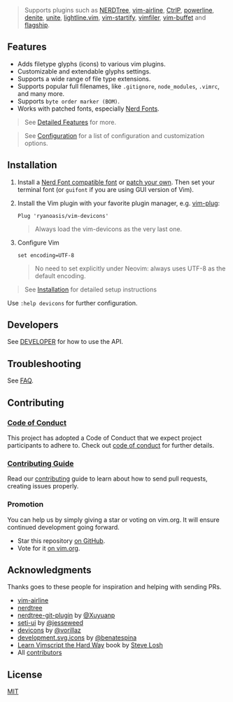 
> Supports plugins such as [NERDTree](https://github.com/preservim/nerdtree), [vim-airline](https://github.com/vim-airline/vim-airline), [CtrlP](https://github.com/ctrlpvim/ctrlp.vim), [powerline](https://github.com/powerline/powerline), [denite](https://github.com/Shougo/denite.nvim), [unite](https://github.com/Shougo/unite.vim), [lightline.vim](https://github.com/itchyny/lightline.vim), [vim-startify](https://github.com/mhinz/vim-startify), [vimfiler](https://github.com/Shougo/vimfiler.vim), [vim-buffet](https://github.com/bagrat/vim-buffet) and [flagship](https://github.com/tpope/vim-flagship).


Features
--------

- Adds filetype glyphs (icons) to various vim plugins.
- Customizable and extendable glyphs settings.
- Supports a wide range of file type extensions.
- Supports popular full filenames, like `.gitignore`, `node_modules`, `.vimrc`, and many more.
- Supports `byte order marker (BOM)`.
- Works with patched fonts, especially [Nerd Fonts](https://github.com/ryanoasis/nerd-fonts).

> See [Detailed Features](https://github.com/ryanoasis/vim-devicons/wiki/Detailed-Features) for more.

> See [Configuration](https://github.com/ryanoasis/vim-devicons/wiki/Extra-Configuration) for a list of configuration and customization options.

Installation
------------

1. Install a [Nerd Font compatible font](https://github.com/ryanoasis/nerd-fonts#font-installation) or [patch your own](https://github.com/ryanoasis/nerd-fonts#font-patcher). Then set your terminal font (or `guifont` if you are using GUI version of Vim).
1. Install the Vim plugin with your favorite plugin manager, e.g. [vim-plug](https://github.com/junegunn/vim-plug):

    ```vim
    Plug 'ryanoasis/vim-devicons'
    ```

    > Always load the vim-devicons as the very last one.

1. Configure Vim

    ```vim
    set encoding=UTF-8
    ```

	> No need to set explicitly under Neovim: always uses UTF-8 as the default encoding.


> See [Installation](https://github.com/ryanoasis/vim-devicons/wiki/Installation) for detailed setup instructions

Use `:help devicons` for further configuration.

Developers
----------

See [DEVELOPER](DEVELOPER.md) for how to use the API.

Troubleshooting
---------------

See [FAQ](https://github.com/ryanoasis/vim-devicons/wiki/FAQ-&-Troubleshooting).

Contributing
------------

### [Code of Conduct](CODE_OF_CONDUCT.md)

This project has adopted a Code of Conduct that we expect project participants to adhere to. Check out [code of conduct](CODE_OF_CONDUCT.md) for further details.

### [Contributing Guide](CONTRIBUTING.md)

Read our [contributing](CONTRIBUTING.md) guide to learn about how to send pull requests, creating issues properly.

### Promotion

You can help us by simply giving a star or voting on vim.org. It will ensure continued development going forward.

- Star this repository [on GitHub](https://github.com/ryanoasis/vim-devicons).
- Vote for it [on vim.org](http://www.vim.org/scripts/script.php?script_id=5114).

Acknowledgments
---------------

Thanks goes to these people for inspiration and helping with sending PRs.

- [vim-airline](https://github.com/vim-airline/vim-airline)
- [nerdtree](https://github.com/preservim/nerdtree)
- [nerdtree-git-plugin](https://github.com/Xuyuanp/nerdtree-git-plugin) by [@Xuyuanp](https://github.com/Xuyuanp)
- [seti-ui](https://atom.io/themes/seti-ui) by [@jesseweed](https://github.com/jesseweed)
- [devicons](http://vorillaz.github.io/devicons) by [@vorillaz](https://github.com/vorillaz)
- [development.svg.icons](https://github.com/benatespina/development.svg.icons) by [@benatespina](https://github.com/benatespina)
- [Learn Vimscript the Hard Way](http://learnvimscriptthehardway.stevelosh.com/) book by [Steve Losh](http://stevelosh.com/)
- All [contributors](https://github.com/ryanoasis/vim-devicons/graphs/contributors)

License
-------

[MIT](LICENSE)
